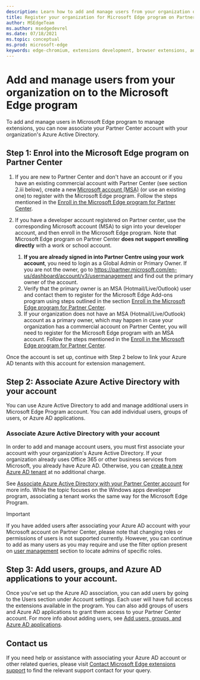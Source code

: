 ```yaml
---
description: Learn how to add and manage users from your organization on to the Microsoft Edge program
title: Register your organization for Microsoft Edge program on Partner Center
author: MSEdgeTeam
ms.author: msedgedevrel
ms.date: 07/18/2021
ms.topic: conceptual
ms.prod: microsoft-edge
keywords: edge-chromium, extensions development, browser extensions, add-ons, partner center, developer
---
```


# Add and manage users from your organization on to the Microsoft Edge program

To add and manage users in Microsoft Edge program to manage extensions, you can now associate your Partner Center account with your organization's Azure Active Directory.

## Step 1: Enrol into the Microsoft Edge program on Partner Center 

1. If you are new to Partner Center and don't have an account or if you have an existing commercial account with Partner Center (see section 2.iii below), create a new [Microsoft account (MSA)][WindowsCommunityEverythingAboutMicrosoftAccounts] (or use an existing one) to register with the Microsoft Edge program. Follow the steps mentioned in the [Enroll in the Microsoft Edge program for Partner Center][DeveloperRegistration]. 

1. If you have a developer account registered on Partner center, use the corresponding Microsoft account (MSA) to sign into your developer account, and then enroll in the Microsoft Edge program. Note that Microsoft Edge program on Partner Center **does not support enrolling directly** with a work or school account. 
    1. **If you are already signed in into Partner Centre using your work account**, you need to login as a Global Admin or Primary Owner. If you are not the owner, go to https://partner.microsoft.com/en-us/dashboard/account/v3/usermanagement and find out the primary owner of the account.
    1. Verify that the primary owner is an MSA (Hotmail/Live/Outlook) user and contact them to register for the Microsoft Edge Add-ons program using steps outlined in the section [Enroll in the Microsoft Edge program for Partner Center][DeveloperRegistration].
    1. If your organization does not have an MSA (Hotmail/Live/Outlook) account as a primary owner, which may happen in case your organization has a commercial account on Partner Center, you will need to register for the Microsoft Edge program with an MSA account. Follow the steps mentioned in the [Enroll in the Microsoft Edge program for Partner Center][DeveloperRegistration].

Once the account is set up, continue with Step 2 below to link your Azure AD tenants with this account for extension management.

## Step 2: Associate Azure Active Directory with your account

You can use Azure Active Directory to add and manage additional users in Microsoft Edge Program account. You can add individual users, groups of users, or Azure AD applications. 

### Associate Azure Active Directory with your account

In order to add and manage account users, you must first associate your account with your organization's Azure Active Directory. If your organization already uses Office 365 or other business services from Microsoft, you already have Azure AD. Otherwise, you can [create a new Azure AD tenant][CreateNewAzureAD] at no additional charge.

See [Associate Azure Active Directory with your Partner Center account][AssociateAADWithPartnerCenterAccount] for more info. While the topic focuses on the Windows apps developer program, associating a tenant works the same way for the Microsoft Edge Program.

> [!IMPORTANT]
> If you have added users after associating your Azure AD account with your Microsoft account on Partner Center, please note that changing roles or permissions of users is not supported currently. However, you can continue to add as many users as you may require and use the filter option present on [user management][UserManagementPartnerCenter] section to locate admins of specific roles.

## Step 3: Add users, groups, and Azure AD applications to your account.

Once you've set up the Azure AD association, you can add users by going to the Users section under Account settings. Each user will have full access the extensions available in the program. You can also add groups of users and Azure AD applications to grant them access to your Partner Center account. For more info about adding users, see [Add users, groups, and Azure AD applications][AddAADUsersGroups].

## Contact us 

If you need help or assistance with associating your Azure AD account or other related queries, please visit [Contact Microsoft Edge extensions support][ContactEdgeExtensions] to find the relevant support contact for your query.


<!-- links -->

[AssociateAADWithPartnerCenterAccount]: https://docs.microsoft.com/en-us/windows/uwp/publish/associate-azure-ad-with-partner-center

[CreateNewAzureAD]: https://docs.microsoft.com/en-us/windows/uwp/publish/associate-azure-ad-with-partner-center#create-a-brand-new-azure-ad-to-associate-with-your-partner-center-account

[UserManagementPartnerCenter]: https://partner.microsoft.com/en-us/dashboard/account/v3/usermanagement

[AddAADUsersGroups]: https://docs.microsoft.com/en-us/windows/uwp/publish/add-users-groups-and-azure-ad-applications

[ContactEdgeExtensions]: ./contact-extensions-team.md "Contact Edge Extensions support | Microsoft Docs"

[WindowsCommunityEverythingAboutMicrosoftAccounts]:  https://community.windows.com/stories/everything-you-need-to-know-about-microsoft-accounts "Everything you need to know about Microsoft accounts | Windows Community"

[MicrosoftAccount]:  https://account.microsoft.com/account "Microsoft account"

[DeveloperRegistration]: ./create-dev-account.md "Register as a Microsoft Edge extensions developer | Microsoft Docs"


